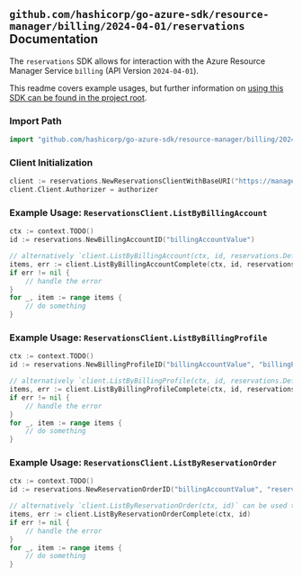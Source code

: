 
## `github.com/hashicorp/go-azure-sdk/resource-manager/billing/2024-04-01/reservations` Documentation

The `reservations` SDK allows for interaction with the Azure Resource Manager Service `billing` (API Version `2024-04-01`).

This readme covers example usages, but further information on [using this SDK can be found in the project root](https://github.com/hashicorp/go-azure-sdk/tree/main/docs).

### Import Path

```go
import "github.com/hashicorp/go-azure-sdk/resource-manager/billing/2024-04-01/reservations"
```


### Client Initialization

```go
client := reservations.NewReservationsClientWithBaseURI("https://management.azure.com")
client.Client.Authorizer = authorizer
```


### Example Usage: `ReservationsClient.ListByBillingAccount`

```go
ctx := context.TODO()
id := reservations.NewBillingAccountID("billingAccountValue")

// alternatively `client.ListByBillingAccount(ctx, id, reservations.DefaultListByBillingAccountOperationOptions())` can be used to do batched pagination
items, err := client.ListByBillingAccountComplete(ctx, id, reservations.DefaultListByBillingAccountOperationOptions())
if err != nil {
	// handle the error
}
for _, item := range items {
	// do something
}
```


### Example Usage: `ReservationsClient.ListByBillingProfile`

```go
ctx := context.TODO()
id := reservations.NewBillingProfileID("billingAccountValue", "billingProfileValue")

// alternatively `client.ListByBillingProfile(ctx, id, reservations.DefaultListByBillingProfileOperationOptions())` can be used to do batched pagination
items, err := client.ListByBillingProfileComplete(ctx, id, reservations.DefaultListByBillingProfileOperationOptions())
if err != nil {
	// handle the error
}
for _, item := range items {
	// do something
}
```


### Example Usage: `ReservationsClient.ListByReservationOrder`

```go
ctx := context.TODO()
id := reservations.NewReservationOrderID("billingAccountValue", "reservationOrderIdValue")

// alternatively `client.ListByReservationOrder(ctx, id)` can be used to do batched pagination
items, err := client.ListByReservationOrderComplete(ctx, id)
if err != nil {
	// handle the error
}
for _, item := range items {
	// do something
}
```
